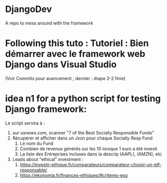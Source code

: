 # DjangoDev
A repo to mess around with the framework

# Following this tuto : Tutoriel : Bien démarrer avec le framework web Django dans Visual Studio
(Voir Commits pour avancement ; dernier : étape 2-2 finie)

# idea n1 for a python script for testing Django framework:
Le script servira à :
1. sur usnews.com, scanner "7 of the Best Socially Responsible Funds"
2. Récupérer et afficher dans un Json pour chaque Socially Resp Fund 
    1. Le nom du Fund
    2. Combien de revenus générés sur les 10 lorsque 1 euro a été investi
    3. La liste des Entreprises incluses dans la descrip (AAPL), (AMZN), etc
3. Leads about "ethical" investment :
    1. https://investir-ethique.fr/comparateurs/comparateur-choisir-un-etf-responsable/
    2. https://ekonomia.fr/finances-ethiques/#criteres-esg

